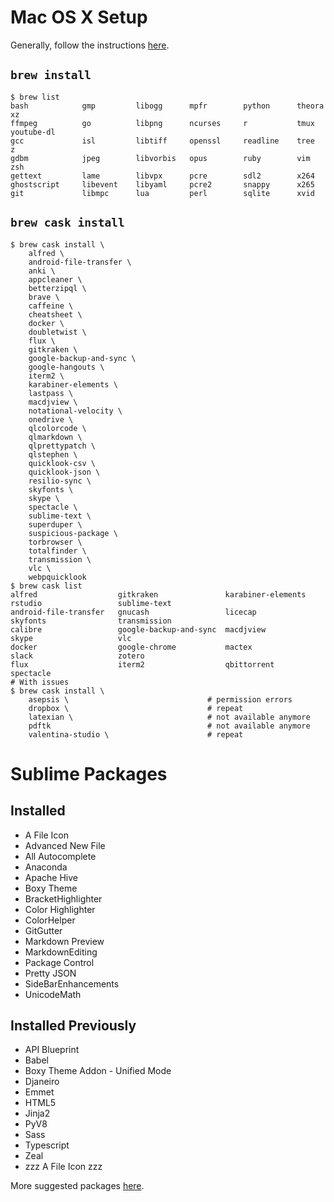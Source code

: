 # Mac OS X Setup
Generally, follow the instructions [here](http://sourabhbajaj.com/mac-setup/).

## `brew install`
```
$ brew list
bash            gmp         libogg      mpfr        python      theora      xz
ffmpeg          go          libpng      ncurses     r           tmux        youtube-dl
gcc             isl         libtiff     openssl     readline    tree        z
gdbm            jpeg        libvorbis   opus        ruby        vim         zsh
gettext         lame        libvpx      pcre        sdl2        x264
ghostscript     libevent    libyaml     pcre2       snappy      x265
git             libmpc      lua         perl        sqlite      xvid
```

## `brew cask install`
```
$ brew cask install \
    alfred \
    android-file-transfer \
    anki \
    appcleaner \
    betterzipql \
    brave \
    caffeine \
    cheatsheet \
    docker \
    doubletwist \
    flux \
    gitkraken \
    google-backup-and-sync \
    google-hangouts \
    iterm2 \
    karabiner-elements \
    lastpass \
    macdjview \
    notational-velocity \
    onedrive \
    qlcolorcode \
    qlmarkdown \
    qlprettypatch \
    qlstephen \
    quicklook-csv \
    quicklook-json \
    resilio-sync \
    skyfonts \
    skype \
    spectacle \
    sublime-text \
    superduper \
    suspicious-package \
    torbrowser \
    totalfinder \
    transmission \
    vlc \
    webpquicklook
$ brew cask list
alfred                  gitkraken               karabiner-elements      rstudio                 sublime-text
android-file-transfer   gnucash                 licecap                 skyfonts                transmission
calibre                 google-backup-and-sync  macdjview               skype                   vlc
docker                  google-chrome           mactex                  slack                   zotero
flux                    iterm2                  qbittorrent             spectacle
# With issues
$ brew cask install \
    asepsis \                               # permission errors
    dropbox \                               # repeat
    latexian \                              # not available anymore
    pdftk                                   # not available anymore
    valentina-studio \                      # repeat
```

# Sublime Packages
## Installed
- A File Icon
- Advanced New File
- All Autocomplete
- Anaconda
- Apache Hive
- Boxy Theme
- BracketHighlighter
- Color Highlighter
- ColorHelper
- GitGutter
- Markdown Preview
- MarkdownEditing
- Package Control
- Pretty JSON
- SideBarEnhancements
- UnicodeMath

## Installed Previously
- API Blueprint
- Babel
- Boxy Theme Addon - Unified Mode
- Djaneiro
- Emmet
- HTML5
- Jinja2
- PyV8
- Sass
- Typescript
- Zeal
- zzz A File Icon zzz

More suggested packages [here](http://sourabhbajaj.com/mac-setup/SublimeText/Plugins.html).
